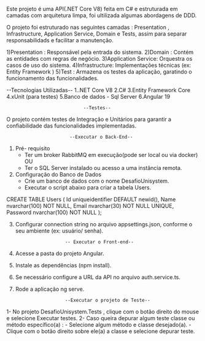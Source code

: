 ﻿
Este projeto é uma API(.NET Core V8)  feita em C# e estruturada em camadas com arquitetura limpa, foi ultilizada algumas abordagens de DDD.

O projeto foi estruturado nas seguintes camadas : Presentation , Infrastructure, Application Service, Domain e Tests, assim para separar responsabilidads e facilitar a manutenção.

1)Presentation : Responsável pela entrada do sistema.
2)Domain : Contém as entidades com regras de negócio.
3)Application Service: Orquestra os casos de uso do sistema.
4)Infrastructure: Implementações técnicas (ex: Entity Framework )
5)Test : Armazena os testes da aplicação, garatindo o funcionamento das funcionalidades.


--Tecnologias Utilizadas--
1..NET Core V8
2.C#
3.Entity Framework Core
4.xUnit (para testes)
5.Banco de dados - Sql Server
6.Angular 19



                                --Testes--

O projeto contém testes de Integração e Unitários para garantir a confiabilidade das funcionalidades implementadas.


                           --Executar o Back-End--
1) Pré- requisito
    * Ter um broker RabbitMQ em execução(pode ser local ou via docker) OU
    * Ter o SQL Server instalado ou acesso a uma instância remota.
2) Configuração do Banco de Dados
    * Crie um banco de dados com o nome DesafioUnisystem.
    * Executar o script abaixo para criar a tabela Users.

CREATE TABLE Users (
    Id uniqueidentifier DEFAULT newid(),
    Name  nvarchar(100) NOT NULL,
    Email nvarchar(30) NOT NULL UNIQUE,
    Password nvarchar(100) NOT NULL
);

3) Configurar connection string no arquivo appsettings.json, conforme o seu ambiente (ex: usuário/ senha).


                         -- Executar o Front-end--

1) Acesse a pasta do projeto Angular.
1) Instale as dependências (npm install).
2) Se necessário configure a URL da API no arquivo auth.service.ts.
3) Rode a aplicação ng serve.


                         --Executar o projeto de Teste--

1- No projeto DesafioUnisystem.Tests , clique com o botão direito do mouse e selecione Executar testes.
2- Caso queira depurar algum teste classe ou método específico(a) :
    - Selecione  algum método e classe desejado(a). 
    - Clique com o botão direito sobre ele(a) a classe e selecione depurar teste.
